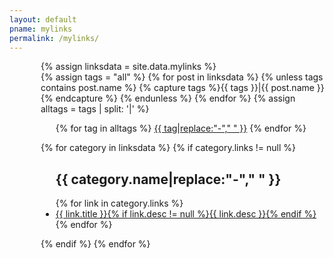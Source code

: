 ```yaml
---
layout: default 
pname: mylinks
permalink: /mylinks/
---
```


<section class="index-content mylinks" style="padding-left:50px;">
  {% assign linksdata = site.data.mylinks %}
  <div class="cate-bar">
      {% assign tags = "all" %}
      {% for post in linksdata %}
          {% unless tags contains post.name %}
              {% capture tags %}{{ tags }}|{{ post.name }}{% endcapture %}
          {% endunless %}
      {% endfor %}
      {% assign alltags = tags | split: '|' %}
      <ul class="tags">
      {% for tag in alltags %}
          <a href="javascript:;" data-rel="{{ tag }}" class="filter tag {% if tag == 'all'  %}active{% endif %}" >{{ tag|replace:"-"," " }}</a>
      {% endfor %}
      </ul>
  </div>
  <div class="link-box">        
  {% for category in linksdata %}
  {% if category.links != null %}
      <ul class="post category" data-filter="{{ category.name }}">
      <h2 class="title">{{ category.name|replace:"-"," " }}</h2>
          {% for link in category.links %}
        <li>
            <a href="{{ link.link }}">{{ link.title }}{% if link.desc != null %}<span class="sub-title">{{ link.desc }}</span>{% endif %}</a>
        </li>
          {% endfor %}
      </ul>
  {% endif %}
  {% endfor %}
  </div>
</section>
<script type="text/javascript">randomTags("showall")</script>

